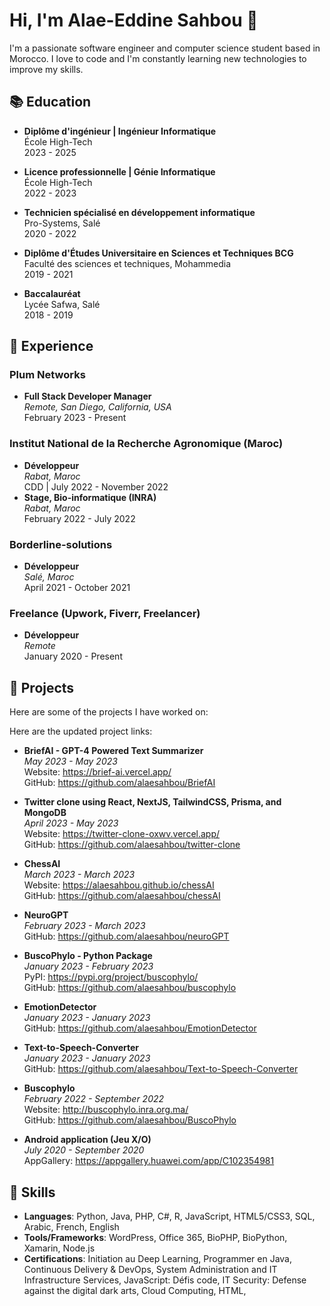# Hi, I'm Alae-Eddine Sahbou 👋

I'm a passionate software engineer and computer science student based in Morocco. I love to code and I'm constantly learning new technologies to improve my skills. 

## 📚 Education

- **Diplôme d'ingénieur | Ingénieur Informatique**\
  École High-Tech\
  2023 - 2025

- **Licence professionnelle | Génie Informatique**\
  École High-Tech\
  2022 - 2023

- **Technicien spécialisé en développement informatique**\
  Pro-Systems, Salé\
  2020 - 2022

- **Diplôme d'Études Universitaire en Sciences et Techniques BCG**\
  Faculté des sciences et techniques, Mohammedia\
  2019 - 2021

- **Baccalauréat**\
  Lycée Safwa, Salé\
  2018 - 2019

## 💼 Experience

### Plum Networks
- **Full Stack Developer Manager**\
  *Remote, San Diego, California, USA*\
  February 2023 - Present

### Institut National de la Recherche Agronomique (Maroc)
- **Développeur**\
  *Rabat, Maroc*\
  CDD | July 2022 - November 2022
- **Stage, Bio-informatique (INRA)**\
  *Rabat, Maroc*\
  February 2022 - July 2022

### Borderline-solutions
- **Développeur**\
  *Salé, Maroc*\
  April 2021 - October 2021

### Freelance (Upwork, Fiverr, Freelancer)
- **Développeur**\
  *Remote*\
  January 2020 - Present

## 🚀 Projects

Here are some of the projects I have worked on:

Here are the updated project links:

- **BriefAI - GPT-4 Powered Text Summarizer**\
  *May 2023 - May 2023*\
  Website: https://brief-ai.vercel.app/ \
  GitHub: https://github.com/alaesahbou/BriefAI

- **Twitter clone using React, NextJS, TailwindCSS, Prisma, and MongoDB**\
  *April 2023 - May 2023*\
  Website: https://twitter-clone-oxwv.vercel.app/ \
  GitHub: https://github.com/alaesahbou/twitter-clone

- **ChessAI**\
  *March 2023 - March 2023*\
  Website: https://alaesahbou.github.io/chessAI \
  GitHub: https://github.com/alaesahbou/chessAI

- **NeuroGPT**\
  *February 2023 - March 2023*\
  GitHub: https://github.com/alaesahbou/neuroGPT

- **BuscoPhylo - Python Package**\
  *January 2023 - February 2023*\
  PyPI: https://pypi.org/project/buscophylo/ \
  GitHub: https://github.com/alaesahbou/buscophylo

- **EmotionDetector**\
  *January 2023 - January 2023*\
  GitHub: https://github.com/alaesahbou/EmotionDetector

- **Text-to-Speech-Converter**\
  *January 2023 - January 2023*\
  GitHub: https://github.com/alaesahbou/Text-to-Speech-Converter

- **Buscophylo**\
  *February 2022 - September 2022*\
  Website: http://buscophylo.inra.org.ma/ \
  GitHub: https://github.com/alaesahbou/BuscoPhylo

- **Android application (Jeu X/O)**\
  *July 2020 - September 2020*\
  AppGallery: https://appgallery.huawei.com/app/C102354981

## 🌱 Skills

- **Languages**: Python, Java, PHP, C#, R, JavaScript, HTML5/CSS3, SQL, Arabic, French, English
- **Tools/Frameworks**: WordPress, Office 365, BioPHP, BioPython, Xamarin, Node.js
- **Certifications**: Initiation au Deep Learning, Programmer en Java, Continuous Delivery & DevOps, System Administration and IT Infrastructure Services, JavaScript: Défis code, IT Security: Defense against the digital dark arts, Cloud Computing, HTML,
